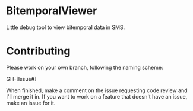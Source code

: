 BitemporalViewer
================

Little debug tool to view bitemporal data in SMS.


Contributing
================

Please work on your own branch, following the naming scheme:

GH-[Issue#]

When finished, make a comment on the issue requesting code review and I'll merge it in.
If you want to work on a feature that doesn't have an issue, make an issue for it.
